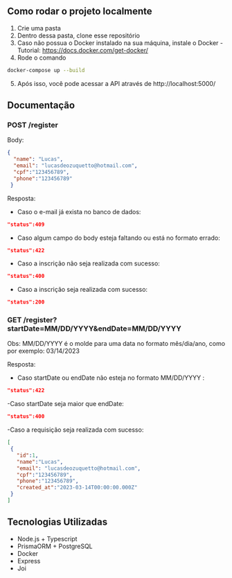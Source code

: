 ## Como rodar o projeto localmente
1. Crie uma pasta
2. Dentro dessa pasta, clone esse repositório
3. Caso não possua o Docker instalado na sua máquina, instale o Docker - Tutorial: https://docs.docker.com/get-docker/
4. Rode o comando
```bash
docker-compose up --build
```
5. Após isso, você pode acessar a API através de http://localhost:5000/

## Documentação
### POST /register
Body:
```json
{
  "name": "Lucas",
  "email": "lucasdeozuquetto@hotmail.com",
  "cpf":"123456789",
  "phone":"123456789"
 }
 ```
 Resposta:
 - Caso o e-mail já exista no banco de dados:
 ```json
 "status":409
 ```
 - Caso algum campo do body esteja faltando ou está no formato errado:
 ```json
 "status":422
 ```
 - Caso a inscrição não seja realizada com sucesso: 
 ```json 
 "status":400
 ```
 - Caso a inscrição seja realizada com sucesso:
 ```json
 "status":200
 ```
 ### GET /register?startDate=MM/DD/YYYY&endDate=MM/DD/YYYY
 Obs: MM/DD/YYYY é o molde para uma data no formato mês/dia/ano, como por exemplo: 03/14/2023
 
 Resposta:
 - Caso startDate ou endDate não esteja no formato MM/DD/YYYY :
 ```json
 "status":422
 ```
 -Caso startDate seja maior que endDate:
 ```json 
 "status":400
 ```
 -Caso a requisição seja realizada com sucesso:
 ```json
 [
  {
    "id":1,
    "name":"Lucas",
    "email": "lucasdeozuquetto@hotmail.com",
    "cpf":"123456789",
    "phone":"123456789",
    "created_at":"2023-03-14T00:00:00.000Z"
  }
 ]
 ```
 
 ## Tecnologias Utilizadas
 - Node.js + Typescript
 - PrismaORM + PostgreSQL
 - Docker
 - Express
 - Joi
